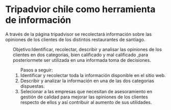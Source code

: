 # Tripadvior chile como herramienta de información

</ol> A través de la página tripadvisor se recolectará información sobre las opiniones de los clientes de los distintos restaurantes de santiago.

<ol>Objetivo:Identificar, recolectar, describir y analisar las opiniones de los clientes en dos categorias, bien calificado y mal calificado ,para posteriormete ser utilizada en una informada toma de decisiones.

<ol>Pasos a seguir:

<li>Identificar y recolectar toda la información disponible en el sitio web. </li>

<li>Describir y analizar la información en una de las dos categorias dispuestas.</li>

<li>Selecionar a las empresas que necesitan de asesoramiento en gestión de calidad para mejorar las opiniones de los clientes respecto de ellos y así contribuir al aumento de sus utilidades.</li>

